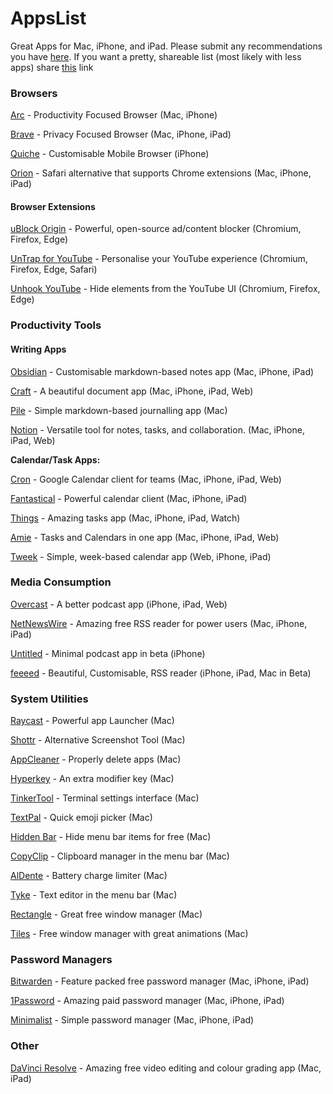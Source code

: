 # AppsList
Great Apps for Mac, iPhone, and iPad.
Please submit any recommendations you have [here](https://forms.gle/4j4i1oasAKuSonDp8). If you want a pretty, shareable list (most likely with less apps) share [this](https://arc.net/folder/1AE2D275-FEC5-4077-9C3E-CE8826A4B079) link
### Browsers
[Arc](https://arc.net/) - Productivity Focused Browser (Mac, iPhone)

[Brave](https://brave.com/) - Privacy Focused Browser (Mac, iPhone, iPad)

[Quiche](https://quiche.works/browser/) - Customisable Mobile Browser (iPhone)

[Orion](https://browser.kagi.com/) - Safari alternative that supports Chrome extensions (Mac, iPhone, iPad)
#### Browser Extensions
[uBlock Origin](https://ublockorigin.com/) - Powerful, open-source ad/content blocker (Chromium, Firefox, Edge)

[UnTrap for YouTube](https://untrap.app/) - Personalise your YouTube experience (Chromium, Firefox, Edge, Safari)

[Unhook YouTube](https://unhook.app/) - Hide elements from the YouTube UI (Chromium, Firefox, Edge)

### Productivity Tools

#### Writing Apps

[Obsidian](https://obsidian.md/) - Customisable markdown-based notes app (Mac, iPhone, iPad)

[Craft](https://www.craft.do/) - A beautiful document app (Mac, iPhone, iPad, Web)

[Pile](https://udara.io/pile/) - Simple markdown-based journalling app (Mac)

[Notion](https://www.notion.so/) - Versatile tool for notes, tasks, and collaboration. (Mac, iPhone, iPad, Web)

**Calendar/Task Apps:**

[Cron](https://cron.com/) - Google Calendar client for teams (Mac, iPhone, iPad, Web)

[Fantastical](https://flexibits.com/fantastical) - Powerful calendar client (Mac, iPhone, iPad)

[Things](https://culturedcode.com/things/) - Amazing tasks app  (Mac, iPhone, iPad, Watch)

[Amie](https://amie.so/) - Tasks and Calendars in one app (Mac, iPhone, iPad, Web)

[Tweek](https://tweek.so/) - Simple, week-based calendar app (Web, iPhone, iPad)
### Media Consumption
[Overcast](https://overcast.fm/) - A better podcast app (iPhone, iPad, Web)

[NetNewsWire](https://netnewswire.com/) - Amazing free RSS reader for power users (Mac, iPhone, iPad)

[Untitled](https://testflight.apple.com/join/a4bmx5rA) - Minimal podcast app in beta (iPhone)

[feeeed](https://feeeed.nateparrott.com/) - Beautiful, Customisable, RSS reader (iPhone, iPad, Mac in Beta)

### System Utilities
[Raycast](https://www.raycast.com/) - Powerful app Launcher (Mac)

[Shottr](https://shottr.cc/) - Alternative Screenshot Tool (Mac)

[AppCleaner](https://freemacsoft.net/appcleaner/) - Properly delete apps (Mac)

[Hyperkey](https://hyperkey.app/) - An extra modifier key (Mac)

[TinkerTool](http://www.bresink.com/osx/TinkerTool.html) - Terminal settings interface (Mac)

[TextPal](https://www.textpal.app/) - Quick emoji picker (Mac)

[Hidden Bar](https://apps.apple.com/us/app/hidden-bar/id1452453066) - Hide menu bar items for free (Mac)

[CopyClip](https://apps.apple.com/us/app/copyclip-clipboard-history/id595191960) - Clipboard manager in the menu bar (Mac)

[AlDente](https://apphousekitchen.com/) - Battery charge limiter (Mac)

[Tyke](https://tyke.app/) - Text editor in the menu bar (Mac)

[Rectangle](https://rectangleapp.com/) - Great free window manager (Mac)

[Tiles](https://freemacsoft.net/tiles/) - Free window manager with great animations (Mac)

### Password Managers
[Bitwarden](https://bitwarden.com/) - Feature packed free password manager (Mac, iPhone, iPad)

[1Password](https://1password.com/) - Amazing paid password manager (Mac, iPhone, iPad)

[Minimalist](https://minimalistpassword.com/) - Simple password manager (Mac, iPhone, iPad)

### Other
[DaVinci Resolve](https://www.blackmagicdesign.com/products/davinciresolve) - Amazing free video editing and colour grading app (Mac, iPad)
